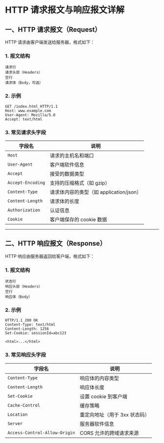 # HTTP 请求报文与响应报文详解

## 一、HTTP 请求报文（Request）

HTTP 请求由客户端发送给服务器，格式如下：

### 1. 报文结构

```
请求行
请求头部（Headers）
空行
请求体（Body，可选）
```

### 2. 示例

```
GET /index.html HTTP/1.1
Host: www.example.com
User-Agent: Mozilla/5.0
Accept: text/html
```

### 3. 常见请求头字段

| 字段名            | 说明                                    |
| ----------------- | --------------------------------------- |
| `Host`            | 请求的主机名和端口                      |
| `User-Agent`      | 客户端软件信息                          |
| `Accept`          | 接受的数据类型                          |
| `Accept-Encoding` | 支持的压缩格式（如 gzip）               |
| `Content-Type`    | 请求体内容的类型（如 application/json） |
| `Content-Length`  | 请求体的长度                            |
| `Authorization`   | 认证信息                                |
| `Cookie`          | 客户端保存的 cookie 数据                |

---

## 二、HTTP 响应报文（Response）

HTTP 响应由服务器返回给客户端，格式如下：

### 1. 报文结构

```
状态行
响应头部（Headers）
空行
响应体（Body）
```

### 2. 示例

```
HTTP/1.1 200 OK
Content-Type: text/html
Content-Length: 1256
Set-Cookie: sessionId=abc123

<html>...</html>
```

### 3. 常见响应头字段

| 字段名                        | 说明                          |
| ----------------------------- | ----------------------------- |
| `Content-Type`                | 响应体的内容类型              |
| `Content-Length`              | 响应体长度                    |
| `Set-Cookie`                  | 设置 cookie 到客户端          |
| `Cache-Control`               | 缓存策略                      |
| `Location`                    | 重定向地址（用于 3xx 状态码） |
| `Server`                      | 服务器软件信息                |
| `Access-Control-Allow-Origin` | CORS 允许的跨域请求来源       |